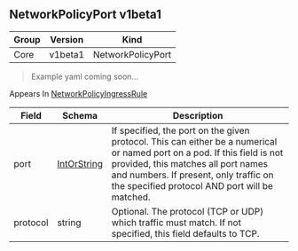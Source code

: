 ## NetworkPolicyPort v1beta1

Group        | Version     | Kind
------------ | ---------- | -----------
Core | v1beta1 | NetworkPolicyPort

> Example yaml coming soon...





<aside class="notice">
Appears In  <a href="#networkpolicyingressrule-v1beta1">NetworkPolicyIngressRule</a> </aside>

Field        | Schema     | Description
------------ | ---------- | -----------
port | [IntOrString](#intorstring-intstr) | If specified, the port on the given protocol.  This can either be a numerical or named port on a pod.  If this field is not provided, this matches all port names and numbers. If present, only traffic on the specified protocol AND port will be matched.
protocol | string | Optional.  The protocol (TCP or UDP) which traffic must match. If not specified, this field defaults to TCP.

